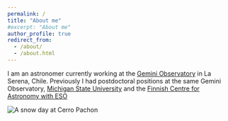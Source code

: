 ```yaml
---
permalink: /
title: "About me"
#excerpt: "About me"
author_profile: true
redirect_from: 
  - /about/
  - /about.html
---
```



I am an astronomer currently working at the [Gemini Observatory](https://www.gemini.edu/) in La Serena, Chile. Previously I had postdoctoral positions at the same Gemini Observatory, [Michigan State University](https://pa.msu.edu/) and the [Finnish Centre for Astronomy with ESO](https://sites.utu.fi/finca/en/)

![A snow day at Cerro Pachon](../_images/gemini_snow.jpeg)
